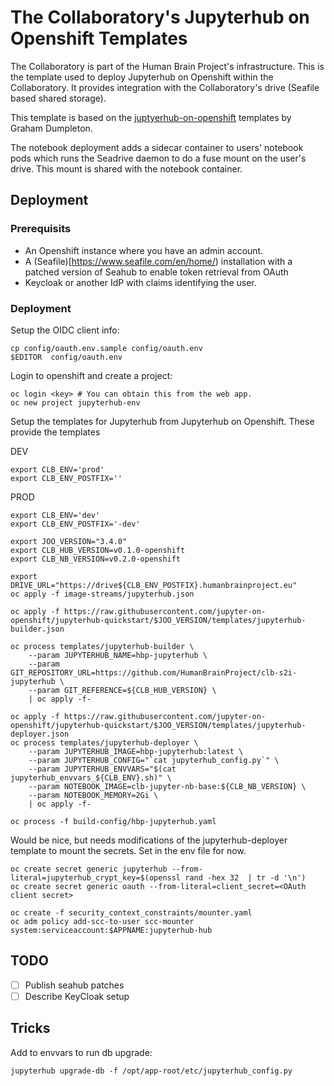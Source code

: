 # The Collaboratory's Jupyterhub on Openshift Templates

The Collaboratory is part of the Human Brain Project's infrastructure. This is the template used to deploy Jupyterhub on Openshift within the Collaboratory. It provides integration with the Collaboratory's drive (Seafile based shared storage).

This template is based on the [juptyerhub-on-openshift](https://github.com/jupyter-on-openshift/jupyter-quickstart) templates by Graham Dumpleton.

The notebook deployment adds a sidecar container to users' notebook pods which runs the Seadrive daemon to do a fuse mount on the user's drive. This mount is shared with the notebook container.

## Deployment

### Prerequisits

- An Openshift instance where you have an admin account.
- A (Seafile)[https://www.seafile.com/en/home/) installation with a patched version of Seahub to enable token retrieval from OAuth
- Keycloak or another IdP with claims identifying the user.

### Deployment

Setup the OIDC client info:
```
cp config/oauth.env.sample config/oauth.env
$EDITOR  config/oauth.env
```

Login to openshift and create a project:
```
oc login <key> # You can obtain this from the web app.
oc new project jupyterhub-env
```

Setup the templates for Jupyterhub from Jupyterhub on Openshift. These provide the templates

DEV
```
export CLB_ENV='prod'
export CLB_ENV_POSTFIX=''
```

PROD
```
export CLB_ENV='dev'
export CLB_ENV_POSTFIX='-dev'
```

```
export JOO_VERSION="3.4.0"
export CLB_HUB_VERSION=v0.1.0-openshift
export CLB_NB_VERSION=v0.2.0-openshift

export DRIVE_URL="https://drive${CLB_ENV_POSTFIX}.humanbrainproject.eu"
oc apply -f image-streams/jupyterhub.json

oc apply -f https://raw.githubusercontent.com/jupyter-on-openshift/jupyterhub-quickstart/$JOO_VERSION/templates/jupyterhub-builder.json

oc process templates/jupyterhub-builder \
    --param JUPYTERHUB_NAME=hbp-jupyterhub \
    --param GIT_REPOSITORY_URL=https://github.com/HumanBrainProject/clb-s2i-jupyterhub \
    --param GIT_REFERENCE=${CLB_HUB_VERSION} \
    | oc apply -f-

oc apply -f https://raw.githubusercontent.com/jupyter-on-openshift/jupyterhub-quickstart/$JOO_VERSION/templates/jupyterhub-deployer.json
oc process templates/jupyterhub-deployer \
    --param JUPYTERHUB_IMAGE=hbp-jupyterhub:latest \
    --param JUPYTERHUB_CONFIG="`cat jupyterhub_config.py`" \
    --param JUPYTERHUB_ENVVARS="$(cat jupyterhub_envvars_${CLB_ENV}.sh)" \
    --param NOTEBOOK_IMAGE=clb-jupyter-nb-base:${CLB_NB_VERSION} \
    --param NOTEBOOK_MEMORY=2Gi \
    | oc apply -f-

oc process -f build-config/hbp-jupyterhub.yaml
```

Would be nice, but needs modifications of the jupyterhub-deployer template to mount the secrets. Set in the env file for now.
```
oc create secret generic jupyterhub --from-literal=jupyterhub_crypt_key=$(openssl rand -hex 32  | tr -d '\n')
oc create secret generic oauth --from-literal=client_secret=<OAuth client secret>
```

```
oc create -f security_context_constraints/mounter.yaml
oc adm policy add-scc-to-user scc-mounter system:serviceaccount:$APPNAME:jupyterhub-hub
```

## TODO

- [ ] Publish seahub patches
- [ ] Describe KeyCloak setup

## Tricks

Add to envvars to run db upgrade:
```
jupyterhub upgrade-db -f /opt/app-root/etc/jupyterhub_config.py
```

